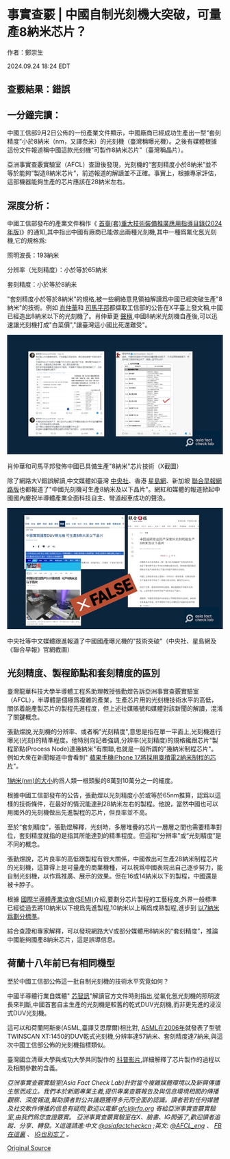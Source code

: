 # 事實查覈 | 中國自制光刻機大突破，可量產8納米芯片？

作者：鄭崇生

2024.09.24 18:24 EDT

## 查覈結果：錯誤

## 一分鐘完讀：

中國工信部9月2日公佈的一份產業文件顯示，中國廠商已經成功生產出一型“套刻精度”小於8納米（nm，又譯奈米）的光刻機（臺灣稱曝光機）。之後有媒體根據這份文件報道稱中國這款光刻機“可製作8納米芯片”（臺灣稱晶片）。

亞洲事實查覈實驗室（AFCL）查證後發現，光刻機的“套刻精度小於8納米”並不等於能夠”製造8納米芯片”，前述報道的解讀並不正確。事實上，根據專家評估，這部機器能夠生產的芯片應該在28納米左右。

## 深度分析：

中國工信部發布的產業文件稱作《 [首臺(套)重大技術裝備推廣應用指導目錄(2024年版)](https://www.miit.gov.cn/zwgk/zcwj/wjfb/tz/art/2024/art_2fd2b3eff1f64c9fa27d635932a464ee.html)》的通知,其中指出中國有廠商已能做出兩種光刻機,其中一種爲氟化氬光刻機,它的規格爲:

照明波長：193納米

分辨率（光刻精度）：小於等於65納米

套刻精度：小於等於8納米

"套刻精度小於等於8納米"的規格,被一些網絡意見領袖解讀爲中國已經突破生產"8納米"的技術。例如 [肖仲華](https://archive.ph/a5N3F)和 [司馬平邦](https://archive.ph/QcOmH)都擷取工信部的公告在X平臺上發文稱,中國已經造出8納米以下的光刻機了。肖仲華更 [聲稱](https://archive.ph/l4lm7),中國8納米光刻機自產後,可以迅速讓光刻機打成"白菜價","讓臺灣這小國比死還難受"。

![肖仲華和司馬平邦發佈中國已具備生產"8納米"芯片技術（X截圖）](images/SKXDNT6ZILKDNGR6L2JDVQTFPQ.png)

肖仲華和司馬平邦發佈中國已具備生產"8納米"芯片技術（X截圖）

除了網路大V錯誤解讀,中文媒體如臺灣 [中央社](https://archive.ph/DW5gh)、香港 [星島網](https://archive.ph/7ViY8)、新加坡 [聯合早報網路版](https://archive.ph/jRyrQ)也都報道了"中國光刻機可生產8納米及以下晶片"。網紅和媒體的報道掀起中國國內慶祝半導體產業全面科技自主、彎道超車成功的聲浪。

![中央社等中文媒體跟進報道了中國國產曝光機的"技術突破"（中央社、星島網及《聯合早報》官網截圖）](images/JYH2Z5P7EUW6CIKL2A5SPJSA7I.png)

中央社等中文媒體跟進報道了中國國產曝光機的"技術突破"（中央社、星島網及《聯合早報》官網截圖）

## 光刻精度、製程節點和套刻精度的區別

臺灣龍華科技大學半導體工程系助理教授張勤煜告訴亞洲事實查覈實驗室（AFCL），半導體是個極爲複雜的產業，生產芯片用的光刻機技術水平的高低，關係着能產製芯片的製程先進程度，但上述社媒賬號和媒體對該新聞的解讀，混淆了關鍵概念。

張勤煜說,光刻機的分辨率、或者稱"光刻精度",意思是指在單一平面上,光刻機進行曝光(光刻)的精準程度。他特別向記者強調,分辨率(光刻精度)的規格纔跟芯片"製程節點(Process Node)達幾納米"有關聯,也就是一般所謂的"幾納米制程芯片"。例如大衆在新聞報道中會看到" [蘋果手機iPhone 17將採用臺積電2納米制程的芯片](https://9to5mac.com/2024/09/16/report-reiterates-2nm-chips-for-iphone-17-but-highlights-the-challenges/)"。

[1納米(nm)的大小](https://www.nano.gov/nanotech-101/what/nano-size#:~:text=There%20are%2025%2C400%2C000%20nanometers%20in,approximately%2080%2C000%2D%20100%2C000%20nanometers%20wide)約爲人類一根頭髮的8萬到10萬分之一的細度。

根據中國工信部發布的公告，張勤煜以光刻精度小於或等於65nm推算，認爲以這樣的技術條件，在最好的情況能達到28納米左右的製程。他說，當然中國也可以用國外的光刻機做出先進製程的芯片，但良率並不高。

至於“套刻精度”，張勤煜解釋，光刻時，多層堆疊的芯片一層層之間也需要精準對位，套刻精度就指的是指其所能達到的精準程度。但這和“分辨率”或“光刻精度”是不同的概念。

張勤煜說，芯片良率的高低跟製程有很大關係，中國做出可生產28納米制程芯片的光刻機，這算得上是可量產的商業機種，可以視爲中國表現出自己逐步努力，能自制光刻機，以作爲推廣、展示的效果。但在16或14納米以下的製程，中國還是被卡脖子。

根據 [國際半導體產業協會(SEMI)](https://www.semi.org/zh/technology-trends/what-is-a-semiconductor#device)介紹,要劃分芯片製程的工藝程度,外界一般標準已經從過去將10納米以下視爲先進製程,10納米以上稱爲成熟製程,進步到 [以7納米爲劃分標準](https://www.semi.org/zh/technology-trends/advanced-semiconductor-process-technologies)。

綜合查證和專家解釋，可以發現網路大V或部分媒體用8納米的“套刻精度”，推論中國能夠國產8納米芯片，這是誤導信息。

## 荷蘭十八年前已有相同機型

至於中國工信部公佈這一批自制光刻機的技術水平究竟如何？

中國半導體行業自媒體" [芯智訊](https://archive.ph/btVqL)"解讀官方文件時則指出,從氟化氬光刻機的照明波長來判斷,中國首套自主生產的光刻機是較舊的乾式DUV光刻機,而非更先進的浸沒式DUV光刻機。

這可以和荷蘭阿斯麥(ASML,臺譯艾思摩爾)相比對, [ASML在2006年](https://www.asml.com/en/news/press-releases/2006/asml-extends-arf-leadership)就發表了型號TWINSCAN XT:1450的DUV乾式光刻機,分辨率達57納米、套刻精度達7納米,與這次中國工信部公佈的光刻機指標類似。

臺灣國立清華大學與成功大學共同製作的 [科普影片](https://www.youtube.com/watch?v=AHe_yVZW6no),詳細解釋了芯片製作的過程以及相關參數的含義。

*亞洲事實查覈實驗室(Asia Fact Check Lab)針對當今複雜媒體環境以及新興傳播生態而成立。我們本於新聞專業主義,提供專業查覈報告及與信息環境相關的傳播觀察、深度報道,幫助讀者對公共議題獲得多元而全面的認識。讀者若對任何媒體及社交軟件傳播的信息有疑問,歡迎以電郵* *afcl@rfa.org* *寄給亞洲事實查覈實驗室,由我們爲您查證覈實。*  *亞洲事實查覈實驗室在X、臉書、IG開張了,歡迎讀者追蹤、分享、轉發。X這邊請進:中文*  [*@asiafactcheckcn*](https://twitter.com/asiafactcheckcn)  *;英文:*  [*@AFCL\_eng*](https://twitter.com/AFCL_eng)  *、*  [*FB在這裏*](https://www.facebook.com/asiafactchecklabcn)  *、*  [*IG也別忘了*](https://www.instagram.com/asiafactchecklab/)  *。*



[Original Source](https://www.rfa.org/mandarin/shishi-hecha/hc-china-makes-8nm-chips-fact-check-09242024181851.html)